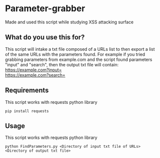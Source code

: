 # Parameter-grabber
Made and used this script while studying XSS attacking surface

## What do you use this for?
This script will intake a txt file composed of a URLs list to then export a list of the same URLs with the parameters found. For example if you tried grabbing parameters from example.com and the script found parameters "input" and "search", then the output txt file will contain:
<br>
https://example.com?input=
<br>
https://example.com?search=
<br>

## Requirements
This script works with requests python library
```
pip install requests
```
## Usage
This script works with requests python library
```
python FindParameters.py <Directory of input txt file of URLs> <Directory of output txt file>
```
